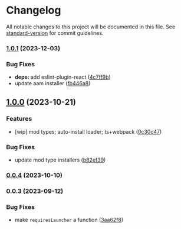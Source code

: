 # Changelog

All notable changes to this project will be documented in this file. See [standard-version](https://github.com/conventional-changelog/standard-version) for commit guidelines.

### [1.0.1](https://github.com/TMUniversal/remnant2-vortex-support/compare/v1.0.0...v1.0.1) (2023-12-03)


### Bug Fixes

* **deps:** add eslint-plugin-react ([4c7ff9b](https://github.com/TMUniversal/remnant2-vortex-support/commit/4c7ff9bf9f516421ec4918ce23f002383e4e1603))
* update aam installer ([fb446a8](https://github.com/TMUniversal/remnant2-vortex-support/commit/fb446a81ad8dce4bab9a3b24d720a84beba266fa))

## [1.0.0](https://github.com/TMUniversal/remnant2-vortex-support/compare/v0.0.4...v1.0.0) (2023-10-21)


### Features

* [wip] mod types; auto-install loader; ts+webpack ([0c30c47](https://github.com/TMUniversal/remnant2-vortex-support/commit/0c30c478106772abb4078232ace464ac43e45d63))


### Bug Fixes

* update mod type installers ([b82ef39](https://github.com/TMUniversal/remnant2-vortex-support/commit/b82ef398be7a3a0b4769178ac626914985794f69))

### [0.0.4](https://github.com/TMUniversal/remnant2-vortex-support/compare/v0.0.3...v0.0.4) (2023-10-10)

### 0.0.3 (2023-09-12)


### Bug Fixes

* make `requiresLauncher` a function ([3aa62f8](https://github.com/TMUniversal/remnant2-vortex-support/commit/3aa62f8e133831a6e74afac393b34b057442884c))
